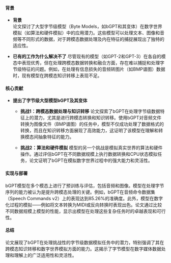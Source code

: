 #### 背景
- **背景**       
    论文探讨了大型字节级模型（Byte Models，如bGPT和其变体）在数字世界模拟（如算法和硬件模拟）中的应用潜力。这些模型可以处理文本、图像和音频等不同形式的数据，对于跨模态数据处理及内在特征的捕捉展现出了独特的适应性。

- **已有的工作为什么解决不了**
    尽管现有的模型（如GPT-2和GPT-3）在各自的模态中表现优秀，但在处理跨模态数据转换和融合方面，存在难以捕捉和处理字节级特征的问题。例如，在处理有信息损失的音频转图片（如BMP谱图）数据时，现有模型在跨模态知识转移上表现不足。

#### 核心贡献
- **提出了字节级大型模型bGPT及其变体**
    - **挑战1：跨模态数据处理与知识转移**
        论文探索了bGPT在处理字节级数据特征上的潜力，尤其是进行跨模态转换和知识转移。使用bGPT对音频文件转换为图像文件（BMP谱图）的任务中，模型不仅成功处理了数据格式的转换，而且在知识转移方面展现了高效能力，这证明了该模型在理解和转换模态间抽象特征的能力。

    - **挑战2：算法和硬件模拟**
        模型的另一个挑战是模拟真实世界的算法和硬件操作。通过评估bGPT在不同数据规模上执行数据转换和CPU状态模拟任务，论文证明了bGPT在模拟数字世界过程中的强大能力和灵活性。

#### 实现与部署
bGPT模型在多个模态上进行了预训练与评估，包括音频和图像。模型在处理字节序列的能力被认为是提升跨模态处理的关键。例如，bGPT在音频命令数据集（Speech Commands v2）上的表现达到85.26%的准确度。此外，模型在数字化过程的模拟——例如将文本转换为MIDI或反向转换时表现出色。论文通过比较不同数据规模上模型的性能，显示出模型在处理这些复杂任务时的卓越表现和可行性。

#### 总结
论文展现了bGPT在处理挑战性的字节级数据模拟任务中的潜力，特别强调了其在跨模态知识转移和数字世界模拟方面的能力。这揭示了字节模型在数字媒体数据处理和理解上的广泛适用性和灵活性。